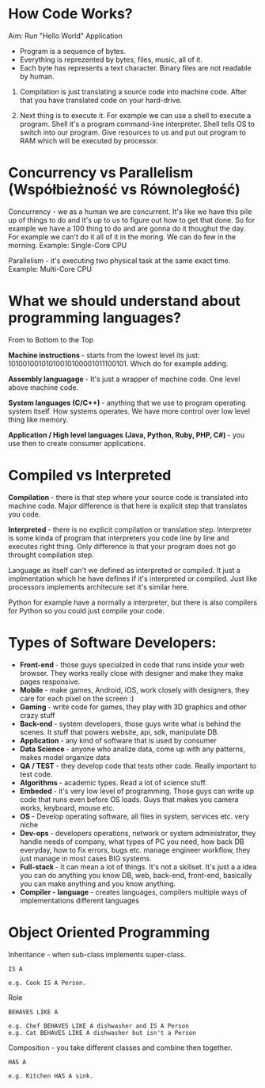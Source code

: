 # How Code Works? 

Aim: Run "Hello World" Application

- Program is a sequence of bytes.
- Everything is reprezented by bytes, files, music, all of it.
- Each byte has represents a text character. Binary files are not readable by human. 

1. Compilation is just translating a source code into machine code. After that you have translated code on your hard-drive. 

2. Next thing is to execute it. For example we can use a shell to execute a program. Shell it's a program command-line interpreter. Shell tells OS to switch into our program. Give resources to us and put out program to RAM which will be executed by processor.


# Concurrency vs Parallelism (Współbieżność vs Równoległość)

Concurrency - we as a human we are concurrent. It's like we have this pile up of things to do and it's up to us to figure out how to get that done. So for example we have a 100 thing to do and are gonna do it thoughut the day. For example we can't do it all of it in the moring. We can do few in the morning. 
Example: Single-Core CPU

Parallelism - it's executing two physical task at the same exact time. 
Example: Multi-Core CPU

# What we should understand about programming languages? 

From to Bottom to the Top

<b> Machine instructions </b>  - starts from the lowest level its just: 10100100101010010100001011100101. Which do for example adding. 

<b> Assembly languagage </b>  - It's just a wrapper of machine code. One level above machine code. 

<b> System languages (C/C++) </b>  - anything that we use to program operating system itself. How systems operates. We have more control over low level thing like memory. 

<b> Application / High level languages (Java, Python, Ruby, PHP, C#) </b>  - you use then to create consumer applications. 

# Compiled vs Interpreted

<b> Compilation </b> - there is that step where your source code is translated into machine code. Major difference is that here is explicit step that translates you code. 

<b> Interpreted </b> - there is no explicit compilation or translation step. Interpreter is some kinda of program that interpreters you code line by line and executes right thing. Only difference is that your program does not go throught compilation step.

Language as itself can't we defined as interpreted or compiled. It just a implmentation which he have defines if it's interpreted or compiled. Just like processors implements architecure set it's similar here. 

Python for example have a normally a interpreter, but there is also compilers for Python so you could just compile your code.

# Types of Software Developers:

- <b> Front-end </b> - those guys specialzed in code that runs inside your web browser. They works really close with designer and make they make pages responsive.
- <b> Mobile </b> - make games, Android, iOS, work closely with designers, they care for each pixel on the screen :) 
- <b> Gaming </b> - write code for games, they play with 3D graphics and other crazy stuff
- <b> Back-end </b> - system developers, those guys write what is behind the scenes. It stuff that powers website, api, sdk, manipulate DB.
- <b> Application </b> - any kind of software that is used by consumer
- <b> Data Science </b> - anyone who analize data, come up with any patterns, makes model organize data
- <b> QA / TEST </b> - they develop code that tests other code. Really important to test code. 
- <b> Algorithms </b> - academic types. Read a lot of science stuff. 
- <b> Embeded </b> - it's very low level of programming. Those guys can write up code that runs even before OS loads. Guys that makes you camera works, keyboard, mouse etc. 
- <b> OS </b> - Develop operating software, all files in system, services etc. very niche
- <b> Dev-ops </b> - developers operations, network or system administrator, they handle needs of company, what types of PC you need, how back DB everyday, how to fix errors, bugs etc. manage engineer workflow, they just manage in most cases BIG systems. 
- <b> Full-stack </b> - it can mean a lot of things. It's not a skillset. It's just a a idea you can do anything you know DB, web, back-end, front-end, basically you can make anything and you know anything.
- <b> Compiler - language </b> - creates languages, compilers multiple ways of implementations different languages

# Object Oriented Programming

Inheritance - when sub-class implements super-class. 
```
IS A

e.g. Cook IS A Person.
```

Role
```
BEHAVES LIKE A 

e.g. Chef BEHAVES LIKE A dishwasher and IS A Person
e.g. Cat BEHAVES LIKE A dishwasher but isn't a Person
```

Composition - you take different classes and combine then together. 
```
HAS A 

e.g. Kitchen HAS A sink. 
```

